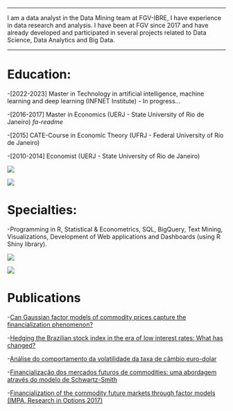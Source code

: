 

---
 
I am a data analyst in the Data Mining team at FGV-IBRE, I have experience in data research and analysis. I have been at FGV since 2017 and have already developed and participated in several projects related to Data Science, Data Analytics and Big Data.

---


# Education:

-[2022-2023] Master in Technology in artificial intelligence, machine learning and deep learning (INFNET Institute) - In progress...

-[2016-2017] Master in Economics (UERJ - State University of Rio de Janeiro) <i class='fab fa-readme'>fa-readme</i>

-[2015] CATE-Course in Economic Theory (UFRJ - Federal University of Rio de Janeiro)

-[2010-2014] Economist (UERJ - State University of Rio de Janeiro) 

[<img src="https://img.shields.io/badge/LABEL-MESSAGE-COLOR.svg?logo=data:image/png;base64,DATA">](<LINK>)

[<img src="https://fontawesome.com/icons/circle-check?s=duotone;base64,DATA">](<LINK>)


<!-- All of these code snippets will render the same icon thanks to aliases. -->
<i class="fa-solid fa-cutlery"></i>
<i class="fa-solid fa-utensils"></i>
<i class="fas fa-utensils"></i>

# Specialties:

-Programming in R, Statistical & Econometrics, SQL, BigQuery, Text Mining, Visualizations, Development of Web applications and Dashboards (using R Shiny library).

[<img src="https://img.shields.io/badge/R-276DC3?style=for-the-badge&logo=r&logoColor=white;base64,DATA">](<LINK>)

[<img src="https://github-readme-stats.vercel.app/api/top-langs/?username={wfaquieri};base64,DATA">](<LINK>)




# Publications

-[Can Gaussian factor models of commodity prices capture the financialization phenomenon?](https://www.sciencedirect.com/science/article/abs/pii/S1062940819300117)

-[Hedging the Brazilian stock index in the era of low interest rates: What has changed?](https://bibliotecadigital.fgv.br/ojs/index.php/rbfin/article/view/81625)

-[Análise do comportamento da volatilidade da taxa de câmbio euro-dolar](https://www.e-publicacoes.uerj.br/index.php/cadest/article/view/27738)

-[Financialização dos mercados futuros de commodities: uma abordagem através do modelo de Schwartz-Smith](https://www.bdtd.uerj.br:8443/handle/1/7653)

-[Financialization of the commodity future markets through factor models (IMPA, Research in Options 2017)](https://impa.br/wp-content/uploads/2017/11/RiO2017-CT_FAiube.pdf)


